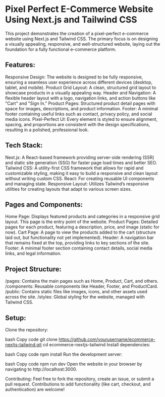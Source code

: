 # Pixel Perfect E-Commerce Website Using Next.js and Tailwind CSS
This project demonstrates the creation of a pixel-perfect e-commerce website using Next.js and Tailwind CSS. The primary focus is on designing a visually appealing, responsive, and well-structured website, laying out the foundation for a fully functional e-commerce platform.

## Features:
Responsive Design: The website is designed to be fully responsive, ensuring a seamless user experience across different devices (desktop, tablet, and mobile).
Product Grid Layout: A clean, structured grid layout to showcase products in a visually appealing way.
Header and Navigation: A flexible header layout with a logo, navigation links, and action buttons like "Cart" and "Sign In."
Product Pages: Structured product detail pages with space for images, descriptions, and product information.
Footer: A minimal footer containing useful links such as contact, privacy policy, and social media icons.
Pixel-Perfect UI: Every element is styled to ensure alignment, spacing, and proportions are consistent with the design specifications, resulting in a polished, professional look.
## Tech Stack:
Next.js: A React-based framework providing server-side rendering (SSR) and static site generation (SSG) for faster page load times and better SEO.
Tailwind CSS: A utility-first CSS framework that allows for rapid and customizable styling, making it easy to build a responsive and clean layout without writing custom CSS.
React: For creating reusable UI components and managing state.
Responsive Layout: Utilizes Tailwind’s responsive utilities for creating layouts that adapt to various screen sizes.
## Pages and Components:
Home Page: Displays featured products and categories in a responsive grid layout. This page is the entry point of the website.
Product Pages: Detailed pages for each product, featuring a description, price, and image (static for now).
Cart Page: A page to view the products added to the cart (structure laid out, but functionality not yet implemented).
Header: A navigation bar that remains fixed at the top, providing links to key sections of the site.
Footer: A minimal footer section containing contact details, social media links, and legal information.
## Project Structure:
/pages: Contains the main pages such as Home, Product, Cart, and others.
/components: Reusable components like Header, Footer, and ProductCard.
/public: Contains static files like images, icons, and other assets used across the site.
/styles: Global styling for the website, managed with Tailwind CSS.

## Setup:
Clone the repository:

bash
Copy code
git clone https://github.com/yourusername/ecommerce-nextjs-tailwind.git
cd ecommerce-nextjs-tailwind
Install dependencies:

bash
Copy code
npm install
Run the development server:

bash
Copy code
npm run dev
Open the website in your browser by navigating to http://localhost:3000.

Contributing:
Feel free to fork the repository, create an issue, or submit a pull request. Contributions to add functionality (like cart, checkout, and authentication) are welcome!
